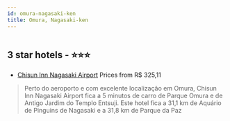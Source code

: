 ```yaml
---
id: omura-nagasaki-ken
title: Omura, Nagasaki-ken
---
```


<center><img src="https://i.travelapi.com/hotels/4000000/3980000/3970800/3970706/68789fe9_z.jpg" alt="" /></center>


##  3 star hotels - ⭐️⭐️⭐️

-    [Chisun Inn Nagasaki Airport](https://us.hurb.com/hotels/omura/chisun-inn-nagasaki-airport-HT-N72B?cmp=18055) Prices from R$ 325,11
   > Perto do aeroporto e com excelente localização em Omura, Chisun Inn Nagasaki Airport fica a 5 minutos de carro de Parque Omura e de Antigo Jardim do Templo Entsuji.  Este hotel fica a 31,1 km de Aquário de Pinguins de Nagasaki e a 31,8 km de Parque da Paz
